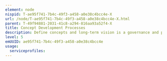 ```yaml
---
element: node
nispid: T-ae95f741-7b4c-49f3-a458-a0e38c4bcc4e-X
url: /node/T-ae95f741-7b4c-49f3-a458-a0e38c4bcc4e-X.html
parent: T-49f94881-2031-41c8-a294-816aa93a52f4-X
title: Concept Development Processes
description: Define concepts and long-term vision is a governance and planning process used to help groups to define a vision and develop practical ways to enact change. Implementing this process into your organization's efforts supports developing a clear mission, building consensus, and grounding an organization's strategic objectives.
level: 5
emUUID: ae95f741-7b4c-49f3-a458-a0e38c4bcc4e
usage:
  serviceprofiles:
---
```

